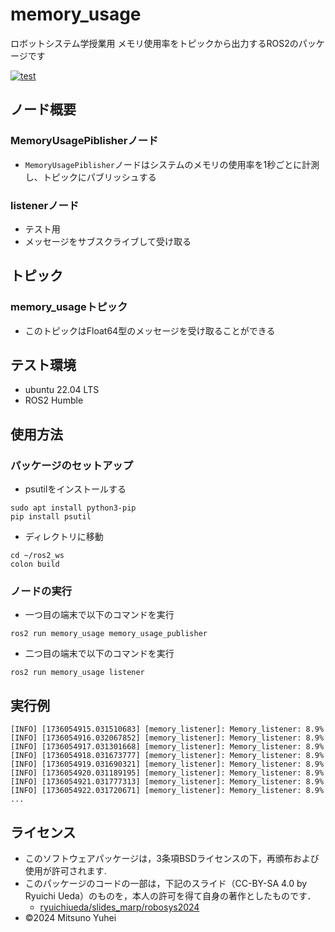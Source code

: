 # memory_usage
ロボットシステム学授業用
メモリ使用率をトピックから出力するROS2のパッケージです

[![test](https://github.com/1137yuhei/Memory_Usage/actions/workflows/test.yml/badge.svg)](https://github.com/1137yuhei/Memory_Usage/actions/workflows/test.yml)

##  ノード概要

###  MemoryUsagePiblisherノード

- ```MemoryUsagePiblisher```ノードはシステムのメモリの使用率を1秒ごとに計測し、トピックにパブリッシュする

###  listenerノード

- テスト用
- メッセージをサブスクライブして受け取る

##  トピック

###  memory_usageトピック

- このトピックはFloat64型のメッセージを受け取ることができる

## テスト環境

- ubuntu 22.04 LTS
- ROS2 Humble

## 使用方法

### パッケージのセットアップ

- psutilをインストールする
```
sudo apt install python3-pip
pip install psutil
```
- ディレクトリに移動
```
cd ~/ros2_ws
colon build
```
###  ノードの実行

  - 一つ目の端末で以下のコマンドを実行
```
ros2 run memory_usage memory_usage_publisher
```
  - 二つ目の端末で以下のコマンドを実行
```
ros2 run memory_usage listener
```

## 実行例
```
[INFO] [1736054915.031510683] [memory_listener]: Memory_listener: 8.9%
[INFO] [1736054916.032067852] [memory_listener]: Memory_listener: 8.9%
[INFO] [1736054917.031301668] [memory_listener]: Memory_listener: 8.9%
[INFO] [1736054918.031673777] [memory_listener]: Memory_listener: 8.9%
[INFO] [1736054919.031690321] [memory_listener]: Memory_listener: 8.9%
[INFO] [1736054920.031189195] [memory_listener]: Memory_listener: 8.9%
[INFO] [1736054921.031777313] [memory_listener]: Memory_listener: 8.9%
[INFO] [1736054922.031720671] [memory_listener]: Memory_listener: 8.9%
...
```

## ライセンス
- このソフトウェアパッケージは，3条項BSDライセンスの下，再頒布および使用が許可されます.
- このパッケージのコードの一部は，下記のスライド（CC-BY-SA 4.0 by Ryuichi Ueda）のものを，本人の許可を得て自身の著作としたものです．
    - [ryuichiueda/slides_marp/robosys2024](https://github.com/ryuichiueda/slides_marp/tree/master/robosys2024)
- ©2024 Mitsuno Yuhei
